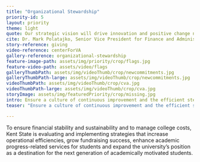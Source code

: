 ```yaml
---
title: "Organizational Stewardship"
priority-id: 5
layout: priority
theme: light
quote: Our strategic vision will drive innovation and positive change not only within the university, but in the community, region and beyond.
cite: Dr. Mark Polatajko, Senior Vice President for Finance and Administration
story-reference: giving
video-reference: centerForVA
gallery-reference: organizational-stewardship
feature-image-path: assets/img/priority/crop/flags.jpg
feature-video-path: assets/video/flags
galleryThumbPath: assets/img/videoThumb/crop/newcommitments.jpg
galleryThumbPath-large: assets/img/videoThumb/crop/newcommitments.jpg
videoThumbPath: assets/img/videoThumb/crop/cva.jpg
videoThumbPath-large: assets/img/videoThumb/crop/cva.jpg
storyImage: assets/img/featuredPriority/crop/missing.jpg
intro: Ensure a culture of continuous improvement and the efficient stewardship of university resources and infrastructure
teaser: "Ensure a culture of continuous improvement and the efficient stewardship of university resources and infrastructure"

---
```


To ensure financial stability and sustainability and to manage college costs, Kent State is evaluating and implementing strategies that increase operational efficiencies, grow fundraising success, enhance academic progress-related services for students and expand the university’s position as a destination for the next generation of academically motivated students.  
